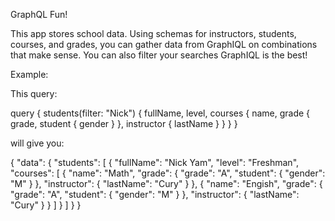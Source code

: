 GraphQL Fun!

This app stores school data. Using schemas for instructors, students, courses, and grades, you can gather data from GraphIQL on combinations that make sense. You can also filter your searches GraphIQL is the best!

Example:

This query:

query {
  students(filter: "Nick") {
    fullName,
    level,
    courses {
      name,
      grade {
        grade,
        student {
          gender
        }
      },
      instructor {
        lastName
      }
    }
  }
}

will give you:

{
  "data": {
    "students": [
      {
        "fullName": "Nick Yam",
        "level": "Freshman",
        "courses": [
          {
            "name": "Math",
            "grade": {
              "grade": "A",
              "student": {
                "gender": "M"
              }
            },
            "instructor": {
              "lastName": "Cury"
            }
          },
          {
            "name": "Engish",
            "grade": {
              "grade": "A",
              "student": {
                "gender": "M"
              }
            },
            "instructor": {
              "lastName": "Cury"
            }
          }
        ]
      }
    ]
  }
}